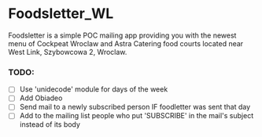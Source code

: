 # Foodsletter_WL
Foodsletter is a simple POC mailing app providing you with the newest menu of Cockpeat Wroclaw and Astra Catering food courts located near West Link, Szybowcowa 2, Wroclaw.

### TODO:
- [ ] Use 'unidecode' module for days of the week
- [ ] Add Obiadeo
- [ ] Send mail to a newly subscribed person IF foodletter was sent that day
- [ ] Add to the mailing list people who put 'SUBSCRIBE' in the mail's subject instead of its body
